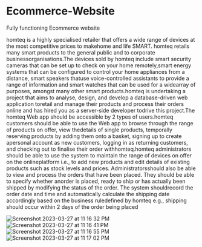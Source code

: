 # Ecommerce-Website
Fully functioning Ecommerce website


homteq is a highly specialised retailer that offers a wide range of devices at the most competitive prices to makehome and life SMART. homteq retails many smart products to the general public and to corporate businessorganisations.The devices sold by homteq include smart security cameras that can be set up to check on your home remotely,smart energy systems that can be configured to control your home appliances from a distance, smart speakers thatuse voice-controlled assistants to provide a range of information and smart watches that can be used for a widearray of purposes, amongst many other smart products.homteq is undertaking a project that aims to analyse, design, and develop a database-driven web application toretail and manage their products and process their orders online and has hired you as a server-side developer todrive this project.The homteq Web app should be accessible by 2 types of users.homteq customers should be able to use the Web app to browse through the range of products on offer, view thedetails of single products, temporally reserving products by adding them onto a basket, signing up to create apersonal account as new customers, logging in as returning customers, and checking out to finalise their order withhomteq.homteq administrators should be able to use the system to maintain the range of devices on offer on the onlineplatform i.e., to add new products and edit details of existing products such as stock levels and prices. Administratorsshould also be able to view and process the orders that have been placed. They should be able to specify whether anorder is placed, ready to ship or has actually been shipped by modifying the status of the order. The system shouldrecord the order date and time and automatically calculate the shipping date accordingly based on the business ruledefined by homteq e.g., shipping should occur within 2 days of the order being placed



![Screenshot 2023-03-27 at 11 16 32 PM](https://user-images.githubusercontent.com/108785749/228024056-095ea261-9882-4013-89aa-881f09b94756.png)
![Screenshot 2023-03-27 at 11 16 41 PM](https://user-images.githubusercontent.com/108785749/228024066-12e55ac6-d4a0-40dd-afdd-3a211f28637f.png)
![Screenshot 2023-03-27 at 11 16 55 PM](https://user-images.githubusercontent.com/108785749/228024074-f35c11aa-8bd2-44ba-bb58-13db1aa098df.png)
![Screenshot 2023-03-27 at 11 17 02 PM](https://user-images.githubusercontent.com/108785749/228024078-73c8b6d6-1dae-4971-9f4e-59e069e4d6ce.png)
